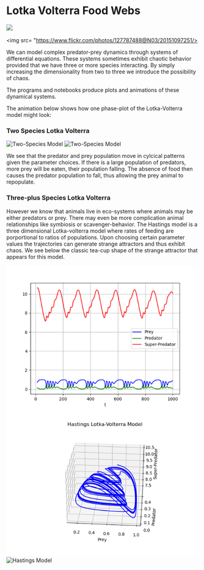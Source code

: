 # Lotka Volterra Food Webs

<img src= "https://upload.wikimedia.org/wikipedia/commons/1/16/Fox_-_British_Wildlife_Centre_(17429406401).jpg">

<img src= "https://www.flickr.com/photos/127787488@N03/20151097251/>
           
We can model complex predator-prey dynamics through systems of differential equations. These systems sometimes exhibit chaotic behavior provided that we have three or more species interacting. By simply increasing the dimensionality from two to three we introduce the possibility of chaos.

The programs and notebooks produce plots and animations of these dynamical systems. 

The animation below shows how one phase-plot of the Lotka-Volterra model might look:
### Two Species Lotka Volterra 
 <img src="https://github.com/RCSimpson/LotkaVolterraFoodWebs/blob/master/Images/Lotka_Volterra_Time.png" alt="Two-Species Model"> 

 <img src="https://github.com/RCSimpson/LotkaVolterraFoodWebs/blob/master/Images/lotkaVolterra2.gif" alt="Two-Species Model"> 

We see that the predator and prey population move in cylcical patterns given the parameter choices. If there is a large population of predators, more prey will be eaten, their population falling. The absence of food then causes the predator population to fall, thus allowing the prey animal to repopulate. 

### Three-plus Species Lotka Volterra 

However we know that animals live in eco-systems where animals may be either predators or prey. There may even be more complication animal relationships like symbiosis or scavenger-behavior. The Hastings model is a three dimensional Lotka-volterra model where rates of feeding are porportional to ratios of populations. Upon choosing certain parameter values the trajectories can generate strange attractors and thus exhibit chaos. We see below the classic tea-cup shape of the strange attractor that appears for this model. 

 <img src="https://github.com/RCSimpson/LotkaVolterraFoodWebs/blob/master/Images/Hastings_time.png" alt="Hastings Model"> 

 <img src="https://github.com/RCSimpson/LotkaVolterraFoodWebs/blob/master/Images/Hastings_phase.png" alt="Hastings Model"> 
 
 <img src="https://github.com/RCSimpson/LotkaVolterraFoodWebs/blob/master/Images/lotkaVolterra3.gif" alt="Hastings Model"> 

